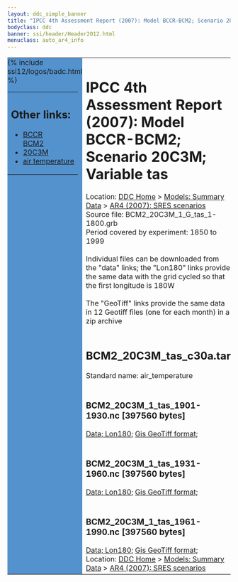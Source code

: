 ```yaml
---
layout: ddc_simple_banner
title: "IPCC 4th Assessment Report (2007): Model BCCR-BCM2; Scenario 20C3M; Variable tas"
bodyclass: ddc
banner: ssi/header/Header2012.html
menuclass: auto_ar4_info
---
```



<table width="100%" border="0" cellspacing="0" cellpadding="0" style="border-collapse: collapse;">
<tr style="margin:0;padding:0;border:0;">
<td style="margin:0;padding:0;border:0;height:1pt;width:150pt;background:#5492CD;" valign="top" >

<div id="lh-col2" class="auto_ar4_info">
<table class="menumain" bgcolor="#5492CD" cellspacing="0" width="100%" border="0">
<tr><td>
<h2> Other links:</h2>
<ul>
<li><a href="/auto/ar4/model-BCCR-BCM2.html">BCCR<br/>BCM2</a></li>
<li><a href="/auto/ar4/scenario-20C3M.html">20C3M</a></li>
<li><a href="/auto/ar4/var-air_temperature.html">air temperature</a></li>
</ul>
</td></tr>
{% include ssi12/logos/badc.html %}
</table>
</div>
</td>
<td><h1>IPCC 4th Assessment Report (2007): Model BCCR-BCM2; Scenario 20C3M; Variable tas</h1>

<!-- Breadcrumb1 -->
<div id="breadcrumb1" align="left">
Location: <a href="/index.html">DDC Home</a> > <a href="/sim/gcm_clim/">Models: Summary Data</a>
> <a href="/sim/gcm_clim/SRES_AR4/index.html">AR4 (2007): SRES scenarios</a>
</div>
<!-- End of Breadcrumb1 -->Source file: BCM2_20C3M_1_G_tas_1-1800.grb
<br/>
Period covered by experiment: 1850 to 1999<br/>
<br/>Individual files can be downloaded from the "data" links; the "Lon180" links provide the same data
         with the grid cycled so that the first longitude is 180W<br/>
<br/>The "GeoTiff" links provide the same data in 12 Geotiff files (one for each month)
          in a zip archive<br/>
<br/><h2>BCM2_20C3M_tas_c30a.tar</h2>
Standard name: air_temperature<br>
<br/><h3>BCM2_20C3M_1_tas_1901-1930.nc [397560 bytes]</h3>
<a href="/cgi-bin/downl/ar4_nc/tas/BCM2_20C3M_1_tas_1901-1930.nc">Data; </a><a href="/cgi-bin/downl/ar4_nc/tas/BCM2_20C3M_1_tas_1901-1930.cyto180.nc"> Lon180</a>; <a href="/cgi-bin/downl/ar4_tif/tas/BCM2_20C3M_1_tas_1901-1930.zip">Gis GeoTiff format; </a><br/>
<br/><h3>BCM2_20C3M_1_tas_1931-1960.nc [397560 bytes]</h3>
<a href="/cgi-bin/downl/ar4_nc/tas/BCM2_20C3M_1_tas_1931-1960.nc">Data; </a><a href="/cgi-bin/downl/ar4_nc/tas/BCM2_20C3M_1_tas_1931-1960.cyto180.nc"> Lon180</a>; <a href="/cgi-bin/downl/ar4_tif/tas/BCM2_20C3M_1_tas_1931-1960.zip">Gis GeoTiff format; </a><br/>
<br/><h3>BCM2_20C3M_1_tas_1961-1990.nc [397560 bytes]</h3>
<a href="/cgi-bin/downl/ar4_nc/tas/BCM2_20C3M_1_tas_1961-1990.nc">Data; </a><a href="/cgi-bin/downl/ar4_nc/tas/BCM2_20C3M_1_tas_1961-1990.cyto180.nc"> Lon180</a>; <a href="/cgi-bin/downl/ar4_tif/tas/BCM2_20C3M_1_tas_1961-1990.zip">Gis GeoTiff format; </a><br/>
<!-- Breadcrumb2 -->
<div id="breadcrumb2" align="left">
Location: <a href="/index.html">DDC Home</a> > <a href="/sim/gcm_clim/">Models: Summary Data</a>
> <a href="/sim/gcm_clim/SRES_AR4/index.html">AR4 (2007): SRES scenarios</a>
</div>
<!-- End of Breadcrumb2 --></td></tr></table>
